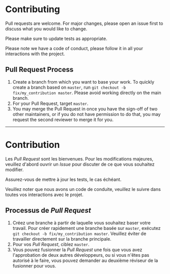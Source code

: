 # Contributing

Pull requests are welcome. For major changes, please open an issue first to discuss what you would like to change.

Please make sure to update tests as appropriate.

Please note we have a code of conduct, please follow it in all your interactions with the project.

## Pull Request Process
1. Create a branch from which you want to base your work. To quickly create a branch based on `master`, run `git checkout -b fix/my_contribution master`. Please avoid working directly on the main branch.
2. For your Pull Request, target `master`.
3. You may merge the Pull Request in once you have the sign-off of two other maintainers, or if you do not have permission to do that, you may request the second reviewer to merge it for you.

---

# Contribution
Les _Pull Request_ sont les bienvenues. Pour les modifications majeures, veuillez d'abord ouvrir un _Issue_ pour discuter de ce que vous souhaitez modifier.

Assurez-vous de mettre à jour les tests, le cas échéant.

Veuillez noter que nous avons un code de conduite, veuillez le suivre dans toutes vos interactions avec le projet.

## Processus de _Pull Request_
1. Créez une branche à partir de laquelle vous souhaitez baser votre travail. Pour créer rapidement une branche basée sur `master`, exécutez `git checkout -b fix/my_contribution master`. Veuillez éviter de travailler directement sur la branche principale.
2. Pour vos _Pull Request_, ciblez `master`.
3. Vous pouvez fusionner la _Pull Request_ une fois que vous avez l'approbation de deux autres développeurs, ou si vous n'êtes pas autorisé à le faire, vous pouvez demander au deuxième réviseur de la fusionner pour vous.